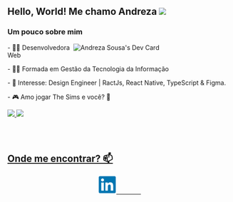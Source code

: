 ## Hello, World! Me chamo Andreza <img src="https://raw.githubusercontent.com/iampavangandhi/iampavangandhi/master/gifs/Hi.gif" width="30px"></h2>

### Um pouco sobre mim
<div style="display: inline_block">
<!--   <img align="right" width="250" height="250" style="border-radius:30px;" src="hello.gif" /> -->
  <a href="https://app.daily.dev/andrezasousa">
    <img src="https://api.daily.dev/devcards/v2/tH0sxp8yOnfuWebOJDVQM.png?r=480&type=default"  align="right" width="356" alt="Andreza Sousa's Dev Card"/>
  </a>
  <p> - 👨‍💻 Desenvolvedora Web </p>
  <p> - 👨‍🎓 Formada em Gestão da Tecnologia da Informação </p>
  <p> - 🎯 Interesse: Design Engineer | RactJs, React Native, TypeScript & Figma. </p>
<!--   <p> - 🦊 Quando me perguntavam: O que você quer ser? Sempre respondia que seria piloto de avião apaixonada por      tecnologia. Mas quem disse que não posso ser uma desenvolvedora apaixonada por aviação? </p> -->
  <p> - 🎮 Amo jogar The Sims e você? 💙 </p>
  
  <div align="left">
    <a href="https://github.com/andrezadesousa">
    <img height="180em" src="https://github-readme-stats.vercel.app/api?username=andrezadesousa&show_icons=true&theme=tokyonight&include_all_commits=true&count_private=true"/>
    <img height="180em" src="https://github-readme-stats.vercel.app/api/top-langs/?username=andrezadesousa&layout=compact&langs_count=7&theme=tokyonight"/>
</div>
</div>

<div>
  
</div>

<br></br>

## Onde me encontrar? 📫

<p align="center">
    <a href="https://www.linkedin.com/in/sousa-andreza/" target="_blank" rel="external">
      <img height="40" src="https://raw.githubusercontent.com/devicons/devicon/1119b9f84c0290e0f0b38982099a2bd027a48bf1/icons/linkedin/linkedin-original.svg" alt="Linkedin">
  &nbsp;&nbsp;&nbsp;&nbsp;&nbsp;&nbsp;&nbsp;&nbsp;&nbsp;&nbsp;&nbsp;&nbsp;&nbsp;   
    </a>
</p>























<!-- 
[![Anurag's GitHub stats](https://github-readme-stats.vercel.app/api?username=andrezadesousa)](https://github.com/andrezadesousa/github-readme-stats) -->
<!-- ![Anurag's GitHub stats](https://github-readme-stats.vercel.app/api?username=andrezadesousa&hide=contribs,prs) -->
<!-- ![Anurag's GitHub stats](https://github-readme-stats.vercel.app/api?username=andrezadesousa&show_icons=true) -->


<!-- [![Top Langs](https://github-readme-stats.vercel.app/api/top-langs/?username=andrezadesousa)](https://github.com/andrezadesousa/github-readme-stats) -->


<br>
<!-- ![image](https://img.shields.io/badge/LinkedIn-0077B5?style=for-the-badge&logo=linkedin&logoColor=white) -->


<!--
**andrezadesousa/andrezadesousa** is a ✨ _special_ ✨ repository because its `README.md` (this file) appears on your GitHub profile.

Here are some ideas to get you started:

- 🔭 I’m currently working on ...
- 🌱 I’m currently learning ...
- 👯 I’m looking to collaborate on ...
- 🤔 I’m looking for help with ...
- 💬 Ask me about ...
- 📫 How to reach me: ...
- 😄 Pronouns: ...
- ⚡ Fun fact: ...
-->

